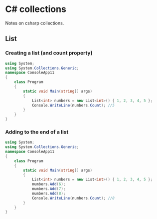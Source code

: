 # C# collections
Notes on csharp collections.

## List
### Creating a list (and count property)
```cs
using System;
using System.Collections.Generic;
namespace ConsoleApp11
{
    class Program
    {
        static void Main(string[] args)
        {
            List<int> numbers = new List<int>() { 1, 2, 3, 4, 5 };
            Console.WriteLine(numbers.Count); //5
        }
    }
}
```
### Adding to the end of a list
```cs
using System;
using System.Collections.Generic;
namespace ConsoleApp11
{
    class Program
    {
        static void Main(string[] args)
        {
            List<int> numbers = new List<int>() { 1, 2, 3, 4, 5 };
            numbers.Add(6);
            numbers.Add(7);
            numbers.Add(8);
            Console.WriteLine(numbers.Count); //8
        }
    }
}
```